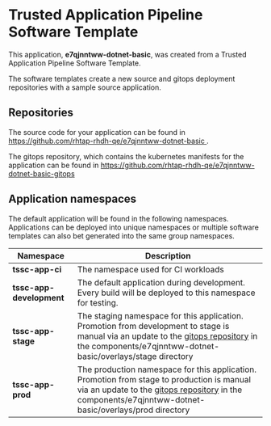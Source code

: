 # Trusted Application Pipeline Software Template

This application, **e7qjnntww-dotnet-basic**, was created from a Trusted Application Pipeline Software Template.

The software templates create a new source and gitops deployment repositories with a sample source application. 

## Repositories

The source code for your application can be found in [https://github.com/rhtap-rhdh-qe/e7qjnntww-dotnet-basic ](https://github.com/rhtap-rhdh-qe/e7qjnntww-dotnet-basic ).
 
The gitops repository, which contains the kubernetes manifests for the application can be found in 
[https://github.com/rhtap-rhdh-qe/e7qjnntww-dotnet-basic-gitops ](https://github.com/rhtap-rhdh-qe/e7qjnntww-dotnet-basic-gitops ) 

## Application namespaces 

The default application will be found in the following namespaces. Applications can be deployed into unique namespaces or multiple software templates can also bet generated into the same group namespaces.  

|  Namespace   |  Description   |  
| -------- | -------- |
| **tssc-app-ci** | The namespace used for CI workloads |
| **tssc-app-development** | The default application during development. Every build will be deployed to this namespace for testing. |
| **tssc-app-stage** | The staging namespace for this application. Promotion from development to stage is manual via an update to the [gitops repository](https://github.com/rhtap-rhdh-qe/e7qjnntww-dotnet-basic-gitops ) in the components/e7qjnntww-dotnet-basic/overlays/stage directory |
| **tssc-app-prod** | The production namespace for this application. Promotion from stage to production is manual via an update to the [gitops repository](https://github.com/rhtap-rhdh-qe/e7qjnntww-dotnet-basic-gitops ) in the components/e7qjnntww-dotnet-basic/overlays/prod directory |
